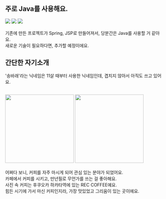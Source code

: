 
## 주로 Java를 사용해요.
<div>
<img src="https://img.shields.io/badge/java-007396?style=for-the-badge&logo=java&logoColor=white">
<img src="https://img.shields.io/badge/spring-6DB33F?style=for-the-badge&logo=spring&logoColor=white">
<img src="https://img.shields.io/badge/mysql-4479A1?style=for-the-badge&logo=mysql&logoColor=white">
 </div>
<br/>
기존에 만든 프로젝트가 Spring, JSP로 만들어져서, 당분간은 Java를 사용할 거 같아요.
<br/>
새로운 기술이 필요하다면, 추가할 예정이에요.

## 간단한 자기소개
'송바래'라는 닉네임은 11살 때부터 사용한 닉네임인데, 겹치지 않아서 아직도 쓰고 있어요.
<br/><br/>
<div>
<img src="https://github.com/gihun3645/gihun3645/assets/90669343/f54f29d0-65e3-44cb-873a-1382e433840d" height="220px" style="object-fit: contain;"> 
<img src="https://github.com/gihun3645/gihun3645/assets/90669343/17c002fb-7f88-456d-a409-c99cc5f66334" height="220px" style="object-fit: contain;">
</div>
<br/>
어쩌다 보니, 커피를 자주 마시게 되어 관심 있는 분야가 되었어요.<br/>
카페에서 커피를 시키고, 만년필로 무언가를 쓰는 걸 좋아해요.<br/>
사진 속 커피는 후쿠오카 하카타역에 있는 REC COFFEE예요.<br/>
힘든 시기에 가서 마신 커피인지라, 가장 맛있었고 그리움이 있는 곳이에요.

